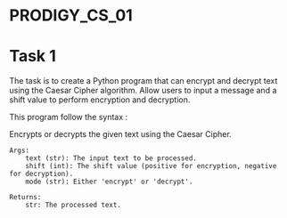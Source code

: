 # PRODIGY_CS_01

# Task 1
The task is to create a Python program that can encrypt and decrypt text using the Caesar Cipher algorithm. Allow users to input a message and a shift value to perform encryption and decryption.

This  program follow the syntax :

Encrypts or decrypts the given text using the Caesar Cipher.
    
    Args:
        text (str): The input text to be processed.
        shift (int): The shift value (positive for encryption, negative for decryption).
        mode (str): Either 'encrypt' or 'decrypt'.
    
    Returns:
        str: The processed text.
